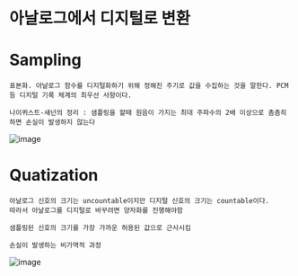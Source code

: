 # 아날로그에서 디지털로 변환

# Sampling
```
표본화. 아날로그 함수를 디지털화하기 위해 정해진 주기로 값을 수집하는 것을 말한다. PCM 등 디지털 기록 체계의 최우선 사항이다. 

나이퀴스트-섀넌의 정리 : 샘플링을 할때 원음이 가지는 최대 주파수의 2배 이상으로 촘촘히 하면 손실이 발생하지 않는다
```
![image](/uploads/eaef83baf0663eb10697af2e6bb5bd9a/image.png)

# Quatization
```
아날로그 신호의 크기는 uncountable이지만 디지털 신호의 크기는 countable이다.
따라서 아날로그를 디지털로 바꾸려면 양자화를 진행해야함

샘플링된 신호의 크기를 가장 가까운 허용된 값으로 근사시킴

손실이 발생하는 비가역적 과정
```
![image](/uploads/4707f773a1891d892292eb058af47a7e/image.png)
